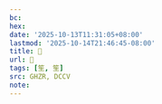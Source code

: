```yaml
---
bc:
hex:
date: '2025-10-13T11:31:05+08:00'
lastmod: '2025-10-14T21:46:45-08:00'
title: 󰨌
url: 󰨌
tags: [笙, 笙]
src: GHZR, DCCV
note:
---
```

